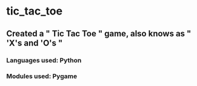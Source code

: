 # tic_tac_toe
## Created a " Tic Tac Toe " game, also knows as " 'X's and 'O's "
### Languages used: Python
### Modules used: Pygame
